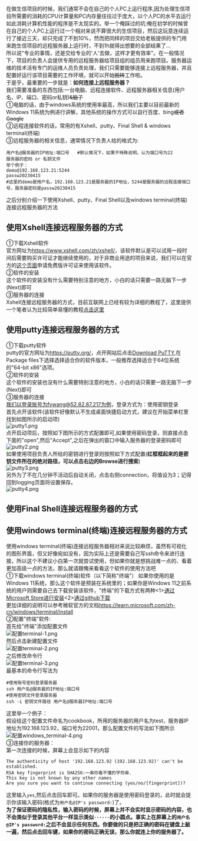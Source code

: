 在做生信项目的时候，我们通常不会在自己的个人PC上运行程序,因为处理生信项目所需要的消耗的CPU计算量和PC内存量往往过于庞大，以个人PC的水平去运行如此消耗计算机性能的程序是不太现实的。举一个俺踩过的坑:俺在初学的时候曾在自己的个人PC上运行过一个相对来说不算很大的生信项目，然后这玩意连续运行了接近三天，却只完成了不到10%，然而把同样的项目交给老板提供的专门用来跑生信项目的远程服务器上运行时，不到1h就得出想要的全部结果了...<br>
所以说"专业的事情，还是交给专业的'人'去做，这样才更有效率"。在一般情况下，项目的负责人会提供专用的远程服务器给项目组的组员用来跑项目。服务器运维的技术活有专门的运维人员负责处理，我们只需要能够连接上远程服务器，并且配置好运行该项目需要的工作环境，就可以开始~~搬砖~~工作啦。<br>
于是乎，最重要的一步就是：<b>如何连接上远程服务器？</b><br>
我们需要准备的东西包括:一台电脑、远程连接软件、远程服务器相关信息(用户名、IP、端口、密码or私钥)~~&脑子~~<br>
①电脑的话，由于windows系统的使用率最高，所以我们主要以目前最新的Windows 11系统为例进行讲解，其他系统的操作方式可以自行百度、bing~~或者Google~~<br>
②远程连接软件的话，常用的有Xshell、putty、Final Shell & windows terminal(终端)<br>
③远程服务器的相关信息，通常情况下负责人给的格式为:<br>
```
用户名@服务器的IP地址:端口号   #默认情况下，如果不特殊说明，认为端口号为22
服务器的密码 or 私钥文件
举个例子：
demo@192.168.123.21:5244   
passw20230415
#这里的demo是用户名，192.168.123.21是服务器的IP地址，5244是服务器的远程连接端口号，服务器密码是passw20230415
```
之后分别介绍一下使用Xshell、putty、Final Shell以及windows terminal(终端)连接远程服务器的方法<br>  

**使用Xshell连接远程服务器的方式**
--------------------------------------------
①下载Xshell软件<br>
官方网址为<https://www.xshell.com/zh/xshell/>，该软件默认是可以试用一段时间后需要购买许可证才能继续使用的，对于非商业用途的项目来说，我们可以在官方的[这个页面](https://www.xshell.com/zh/free-for-home-school/)申请免费版许可证来使用该软件。<br>
②软件的安装<br>
这个软件的安装没有什么需要特别注意的地方，小白的话只需要一路无脑下一步(Next)即可<br>
③服务器的连接<br>
Xshell连接远程服务器的方式，目前互联网上已经有较为详细的教程了，这里提供一个笔者认为比较简单易懂的教程[点击这里](https://www.jianshu.com/p/ed0f00c95c89)    

**使用putty连接远程服务器的方式**
--------------------------------------------
①下载putty软件<br>
putty的官方网址为<https://putty.org/>，点开网站后点击[Download PuTTY](https://www.chiark.greenend.org.uk/~sgtatham/putty/latest.html),在Package files下选择选择适合你的软件版本，一般推荐选择适合于64位系统的"64-bit x86"选项。<br>
②软件的安装<br>
这个软件的安装也没有什么需要特别注意的地方，小白的话只需要一路无脑下一步(Next)即可<br>
③服务器的连接<br>
我们以登录账号为fywang@52.82.87.217为例，登录方式为：使用密钥登录<br>
首先点开该软件(该软件好像默认不生成桌面快捷启动方式，建议在开始菜单栏里找到如图所示的启动项)<br>
![putty1.png](https://s2.loli.net/2023/05/02/Vi6auled9D2gRvh.png)<br>
点开启动项后，按照如下图所示的方式配置即可,如果使用密码登录，则直接点击下面的"open",然后"Accept",之后在弹出的窗口中输入服务器的登录密码即可<br>
![putty2.png](https://s2.loli.net/2023/05/02/krD4WimKhVzBlTI.png)<br>
如果使用项目负责人所给的密钥进行登录则按照如下方式配置(**红框框起来的是密钥文件所在的绝对路径，可以点击右边的Browse进行搜索**)<br>
![putty3.png](https://s2.loli.net/2023/05/02/zMa9ZHhX412vOCY.png)<br>
另外为了不在几分钟不活动后自动关闭，点击右侧connection，将值设为3；记得回到logging页面将设置保存。<br>
![putty4.png](https://s2.loli.net/2023/05/02/kvxTbwzf6RlW4JO.png)<br>


   
**使用Final Shell连接远程服务器的方式**
--------------------------------------------


   
**使用windows terminal(终端)连接远程服务器的方式**
--------------------------------------------
使用windows terminal(终端)连接远程服务器相对来说比较麻烦，虽然有可视化的图形界面，但又好像宛如没有，因为实际上还是需要自己写ssh命令来进行连接，所以这个不建议小白第一次就尝试使用，但如果你就是想挑战难一点的、看着更加高级一点的方法，那么就请跟俺来看看这个软件的使用方法吧<br>
①下载windows terminal(终端)软件（以下简称"终端"）
如果你使用的是Windows 11系统，那么这个软件是预装在系统里的；如果你是Windows 11之前系统的用户则需要自己去下载安装该软件，"终端"的下载方式有两种<1>[通过Microsoft Store进行安装](https://apps.microsoft.com/store/detail/windows-terminal/9N0DX20HK701?hl=en-us&gl=us)<2>[通过github下载](https://github.com/microsoft/terminal/releases)  <br>
更加详细的说明可以参考微软官方的文档<https://learn.microsoft.com/zh-cn/windows/terminal/install><br>
②配置"终端"软件:<br>
首先给"终端"添加配置文件<br>
![配置terminal-1.png](https://s2.loli.net/2023/04/16/YIQnCWteiqbJcoX.png)<br>
然后点击新建配置文件<br>
![配置terminal-2.png](https://s2.loli.net/2023/04/17/6AJVWleBw28iszm.png)<br>
之后修改命令行<br>
![配置terminal-3.png](https://s2.loli.net/2023/04/17/zpEnZ2W4bFhyVdL.png)<br>
最基本的命令行写法为<br>
```
#使用账号密码登录服务器
ssh 用户名@服务器的IP地址:端口号 
#使用密钥文件登录服务器
ssh -i 密钥文件路径 用户名@服务器IP地址:端口号
```
这里举一个例子：<br>
假设给这个配置文件命名为cookbook，所用的服务器的用户名为test，服务器IP地址为192.168.123.92，端口号为22001，那么配置文件的写法如下图所示<br>
![配置windows_terminal-4.png](https://s2.loli.net/2023/04/27/FCk5sZVyrwBDlNM.png)<br>
③连接你的服务器：<br>
第一次连接的时候，屏幕上会显示如下的内容<br>
```
The authenticity of host '192.168.123.92 (192.168.123.92)' can't be established.
RSA key fingerprint is SHA256:一串你看不懂的字符串.
This key is not known by any other names
Are you sure you want to continue connecting (yes/no/[fingerprint])?
```
这里输入`yes`,然后点击回车即可。如果你的服务器是使用密码登录的，此时就会提示你该输入密码(格式为`用户名@IP's password:`)了。<br>
**为了保证密码的隐私性，输入密码的时候，屏幕上并不会实时显示密码的内容，也不会类似于登录其他平台一样显示类似`······`的小圆点。事实上在屏幕上的`用户名@IP's password:`之后不会显示任何东西。你要做的只是把正确的密码在键盘上敲一遍，然后点击回车键，如果你的密码正确无误，那么你就连上你的服务器了。**
